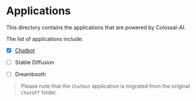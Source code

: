 # Applications

This directory contains the applications that are powered by Colossal-AI.

The list of applications include:

- [X] [Chatbot](./Chat/README.md)
- [ ] Stable Diffusion
- [ ] Dreambooth


> Please note that the `Chatbot` application is migrated from the original `ChatGPT` folder.
